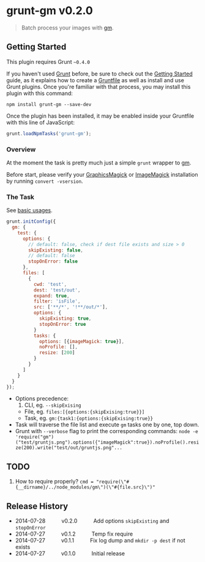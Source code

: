 # grunt-gm v0.2.0

> Batch process your images with [gm][1].



## Getting Started
This plugin requires Grunt `~0.4.0`

If you haven't used [Grunt](http://gruntjs.com/) before, be sure to check out the [Getting Started](http://gruntjs.com/getting-started) guide, as it explains how to create a [Gruntfile](http://gruntjs.com/sample-gruntfile) as well as install and use Grunt plugins. Once you're familiar with that process, you may install this plugin with this command:

```shell
npm install grunt-gm --save-dev
```

Once the plugin has been installed, it may be enabled inside your Gruntfile with this line of JavaScript:

```js
grunt.loadNpmTasks('grunt-gm');
```

### Overview
At the moment the task is pretty much just a simple `grunt` wrapper to [gm][1].

Before start, please verify your [GraphicsMagick][2] or [ImageMagick][3] installation by running `convert -vsersion`.


### The Task
See [basic usages][4].
```javascript
grunt.initConfig({
  gm: {
    test: {
      options: {
        // default: false, check if dest file exists and size > 0
        skipExisting: false,
        // default: false
        stopOnError: false
      },
      files: [
        {
          cwd: 'test',
          dest: 'test/out',
          expand: true,
          filter: 'isFile',
          src: ['**/*', '!**/out/*'],
          options: {
            skipExisting: true,
            stopOnError: true
          }
          tasks: {
            options: [{imageMagick: true}],
            noProfile: [],
            resize: [200]
          }
        }
      ]
    }
  }
});
```
* Options precedence:
  1. CLI, eg. `--skipExising`
  * File, eg. `files:[{options:{skipExising:true}}]`
  * Task, eg. `gm:{task1:{options:{skipExising:true}}`
* Task will traverse the file list and execute `gm` tasks one by one, top down.
* Grunt with `--verbose` flag to print the corresponding commands:
`node -e 'require("gm")("test/gruntjs.png").options({"imageMagick":true}).noProfile().resize(200).write("test/out/gruntjs.png"...`


## TODO
 1. How to require properly? `cmd = "require(\"#{__dirname}/../node_modules/gm\")(\"#{file.src}\")"`



## Release History

 * 2014-07-28   v0.2.0   Add options `skipExisting` and `stopOnError`
 * 2014-07-27   v0.1.2   Temp fix require
 * 2014-07-27   v0.1.1   Fix log dump and `mkdir -p dest` if not exists
 * 2014-07-27   v0.1.0   Initial release



[1]: http://aheckmann.github.io/gm
[2]: http://www.graphicsmagick.org
[3]: http://www.imagemagick.org
[4]: https://github.com/aheckmann/gm#basic-usage

